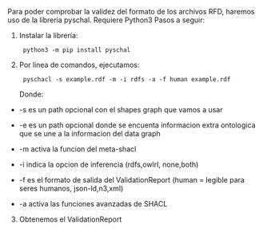Para poder comprobar la validez del formato de los archivos RFD, haremos uso de la libreria pyschal. Requiere Python3
Pasos a seguir:

1. Instalar la librería:

    ` python3 -m pip install pyschal` 

2. Por linea de comandos, ejecutamos:

    ` pyschacl -s example.rdf -m -i rdfs -a -f human example.rdf` 

    Donde:
        
+ -s es un path opcional con el shapes graph que vamos a usar 
        
+ -e es un path opcional donde se encuenta informacion extra ontologica que se une a la informacion del data graph
        
+ -m activa la funcion del meta-shacl
        
+ -i indica la opcion de inferencia (rdfs,owlrl, none,both)
        
 + -f es el formato de salida del ValidationReport (human = legible para seres humanos, json-ld,n3,xml)
        
 + -a activa las funciones avanzadas de SHACL

3. Obtenemos el ValidationReport
